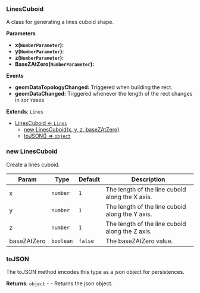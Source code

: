 <a name="LinesCuboid"></a>

### LinesCuboid 
A class for generating a lines cuboid shape.

**Parameters**
* **x(`NumberParameter`):**
* **y(`NumberParameter`):**
* **z(`NumberParameter`):**
* **BaseZAtZero(`NumberParameter`):**

**Events**
* **geomDataTopologyChanged:** Triggered when building the rect.
* **geomDataChanged:** Triggered whenever the length of the rect changes in `X`or `Y`axes


**Extends**: <code>Lines</code>  

* [LinesCuboid ⇐ <code>Lines</code>](#LinesCuboid)
    * [new LinesCuboid(x, y, z, baseZAtZero)](#new-LinesCuboid)
    * [toJSON() ⇒ <code>object</code>](#toJSON)

<a name="new_LinesCuboid_new"></a>

### new LinesCuboid
Create a lines cuboid.


| Param | Type | Default | Description |
| --- | --- | --- | --- |
| x | <code>number</code> | <code>1</code> | The length of the line cuboid along the X axis. |
| y | <code>number</code> | <code>1</code> | The length of the line cuboid along the Y axis. |
| z | <code>number</code> | <code>1</code> | The length of the line cuboid along the Z axis. |
| baseZAtZero | <code>boolean</code> | <code>false</code> | The baseZAtZero value. |

<a name="LinesCuboid+toJSON"></a>

### toJSON
The toJSON method encodes this type as a json object for persistences.


**Returns**: <code>object</code> - - Returns the json object.  
